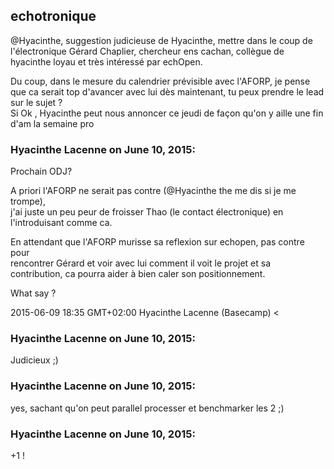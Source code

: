 ## echotronique



@Hyacinthe, suggestion judicieuse de Hyacinthe, mettre dans le coup de l'électronique
Gérard Chaplier, chercheur ens cachan, collègue de hyacinthe loyau et très
intéressé par echOpen.  
  
Du coup, dans le mesure du calendrier prévisible avec l'AFORP, je pense que ca
serait top d'avancer avec lui dès maintenant, tu peux prendre le lead sur le
sujet ?  
Si Ok , Hyacinthe peut nous annoncer ce jeudi de façon qu'on y aille une fin
d'am la semaine pro



### **Hyacinthe Lacenne** on June 10, 2015:



Prochain ODJ?  
  
A priori l'AFORP ne serait pas contre (@Hyacinthe the me dis si je me trompe),  
j'ai juste un peu peur de froisser Thao (le contact électronique) en  
l'introduisant comme ca.  
  
En attendant que l'AFORP murisse sa reflexion sur echopen, pas contre pour  
rencontrer Gérard et voir avec lui comment il voit le projet et sa  
contribution, ca pourra aider à bien caler son positionnement.  
  
What say ?  
  
2015-06-09 18:35 GMT+02:00 Hyacinthe Lacenne (Basecamp) &lt;



### **Hyacinthe Lacenne** on June 10, 2015:



Judicieux ;)



### **Hyacinthe Lacenne** on June 10, 2015:



yes, sachant qu'on peut parallel processer et benchmarker les 2 ;)



### **Hyacinthe Lacenne** on June 10, 2015:



+1 !



